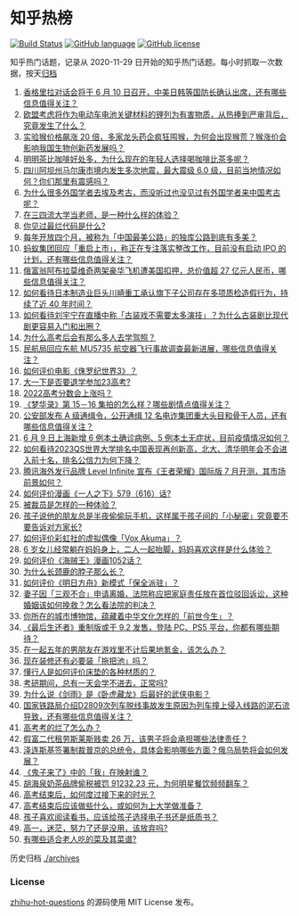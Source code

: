 # 知乎热榜
[![Build Status](https://github.com/ToWeLong/zhihu-hot-questions/workflows/CI/badge.svg)](https://github.com/ToWeLong/zhihu-hot-questions/actions)
[![GitHub language](https://img.shields.io/badge/language-golang-orange.svg)](https://golang.org/)
[![GitHub license](https://img.shields.io/github/license/ToWeLong/zhihu-hot-questions)](https://github.com/ToWeLong/zhihu-hot-questions/blob/main/LICENSE)

知乎热门话题，记录从 2020-11-29 日开始的知乎热门话题。每小时抓取一次数据，按天[归档](./archives)

<!-- BEGIN -->

1. [香格里拉对话会将于 6 月 10 日召开，中美日韩等国防长确认出席，还有哪些信息值得关注？](https://www.zhihu.com/question/536892808)
1. [欧盟考虑将作为电动车电池关键材料的锂列为有害物质，从热捧到严审背后，究竟发生了什么？](https://www.zhihu.com/question/536674986)
1. [实验猴价格飙涨 20 倍，多家龙头药企疯狂囤猴，为何会出现猴荒？猴涨价会影响我国生物创新药发展吗？](https://www.zhihu.com/question/536901931)
1. [明明茶比咖啡好处多，为什么现在的年轻人选择喝咖啡比茶多呢？](https://www.zhihu.com/question/532257595)
1. [四川阿坝州马尔康市境内发生多次地震，最大震级 6.0 级，目前当地情况如何？你们那里有震感吗？](https://www.zhihu.com/question/536930175)
1. [为什么很多外国学者去埃及考古，而没听过也没见过有外国学者来中国考古呢？](https://www.zhihu.com/question/530535052)
1. [在三四流大学当老师，是一种什么样的体验？](https://www.zhihu.com/question/536262337)
1. [你见过最烂代码是什么?](https://www.zhihu.com/question/306452885)
1. [每年开放四个月，被称为「中国最美公路」的独库公路到底有多美？](https://www.zhihu.com/question/489261464)
1. [蚂蚁集团回应「重启上市」，称正在专注落实整改工作，目前没有启动 IPO 的计划，还有哪些信息值得关注？](https://www.zhihu.com/question/536888227)
1. [俄富翁阿布拉莫维奇两架豪华飞机遭美国扣押，总价值超 27 亿元人民币，哪些信息值得关注？](https://www.zhihu.com/question/536525564)
1. [如何看待日本制造业巨头川崎重工承认旗下子公司存在多项质检造假行为，持续了近 40 年时间？](https://www.zhihu.com/question/536799972)
1. [如何看待刘宇宁在直播中称「古装戏不需要太多演技」？为什么古装剧比现代剧更容易入门和出圈？](https://www.zhihu.com/question/536718618)
1. [为什么高考后会有那么多人去学驾照？](https://www.zhihu.com/question/532826121)
1. [民航局回应东航 MU5735 航空器飞行事故调查最新进展，哪些信息值得关注？](https://www.zhihu.com/question/537001347)
1. [如何评价电影《侏罗纪世界3》？](https://www.zhihu.com/question/535566367)
1. [大一下是否要退学参加23高考?](https://www.zhihu.com/question/519933613)
1. [2022高考分数会上涨吗？](https://www.zhihu.com/question/481515516)
1. [《梦华录》第 15－16 集拍的怎么样？哪些剧情点值得关注？](https://www.zhihu.com/question/536895651)
1. [公安部发布 A 级通缉令，公开通缉 12 名电诈集团重大头目和骨干人员，还有哪些信息值得关注？](https://www.zhihu.com/question/536879590)
1. [6 月 9 日上海新增 6 例本土确诊病例、5 例本土无症状，目前疫情情况如何？](https://www.zhihu.com/question/536973842)
1. [如何看待2023QS世界大学排名中国表现再创新高，北大、清华明年会不会进入前十名，排名公信力为何下降？](https://www.zhihu.com/question/536790531)
1. [腾讯海外发行品牌 Level Infinite 宣布《王者荣耀》国际版 7 月开测，其市场前景如何？](https://www.zhihu.com/question/536653530)
1. [如何评价漫画《一人之下》579（616）话?](https://www.zhihu.com/question/536923842)
1. [被裁员是怎样的一种体验？](https://www.zhihu.com/question/27843346)
1. [孩子说他的朋友总是半夜偷偷玩手机，这样属于孩子间的「小秘密」究竟要不要告诉对方家长?](https://www.zhihu.com/question/536450650)
1. [如何评价彩虹社的虚拟偶像「Vox Akuma」？](https://www.zhihu.com/question/508424194)
1. [6 岁女儿经常躺在妈妈身上，二人一起抬脚，妈妈喜欢这样是什么体验？](https://www.zhihu.com/question/515954702)
1. [如何评价《海贼王》漫画1052话？](https://www.zhihu.com/question/535791484)
1. [为什么长颈鹿的脖子那么长？](https://www.zhihu.com/question/471553126)
1. [如何评价《明日方舟》新模式「保全派驻」？](https://www.zhihu.com/question/536150702)
1. [妻子因「三观不合」申请离婚，法院称应把家庭责任放在首位驳回诉讼，这种婚姻该如何挽救？怎么看法院的判决？](https://www.zhihu.com/question/536975815)
1. [你所在的城市博物馆，蕴藏着中华文化怎样的「前世今生」？](https://www.zhihu.com/question/536732501)
1. [《最后生还者》重制版或于 9.2 发售，登陆 PC、PS5 平台，你都有哪些期待？](https://www.zhihu.com/question/536804630)
1. [在一起五年的男朋友在游戏里不计后果地氪金，该怎么办？](https://www.zhihu.com/question/536512221)
1. [现在装修还有必要装「拖把池」吗？](https://www.zhihu.com/question/52618428)
1. [懂行人是如何评价床垫的各种材质的？](https://www.zhihu.com/question/426852022)
1. [考研期间，总有一天会学不进去，正常吗?](https://www.zhihu.com/question/532799286)
1. [为什么说《剑雨》是《卧虎藏龙》后最好的武侠电影？](https://www.zhihu.com/question/534559684)
1. [国家铁路局介绍D2809次列车脱线事故发生原因为列车撞上侵入线路的泥石流导致，还有哪些信息值得关注？](https://www.zhihu.com/question/537002002)
1. [高考考的烂了怎么办？](https://www.zhihu.com/question/536981222)
1. [假富二代租劳斯莱斯贱卖 26 万，该男子将会承担哪些法律责任？](https://www.zhihu.com/question/536904404)
1. [泽连斯基签署制裁普京的总统令，具体会影响哪些方面？俄乌局势将会如何发展？](https://www.zhihu.com/question/536919773)
1. [《鬼子来了》中的「我」在映射谁？](https://www.zhihu.com/question/25740533)
1. [胡海泉奶茶品牌偷税被罚 91232.23 元，为何明星餐饮频频翻车？](https://www.zhihu.com/question/536841900)
1. [高考结束后，如何度过接下来的时光？](https://www.zhihu.com/question/536898533)
1. [高考结束后应该做些什么，或如何为上大学做准备？](https://www.zhihu.com/question/536997181)
1. [孩子喜欢阅读看书，应该给孩子选择电子书还是纸质书？](https://www.zhihu.com/question/535918683)
1. [高一，迷茫，努力了还是没用，该放弃吗?](https://www.zhihu.com/question/536740912)
1. [有哪些适合老人吃的菜及其菜谱?](https://www.zhihu.com/question/428689615)

<!-- END -->

历史归档 [./archives](./archives)


### License
[zhihu-hot-questions](https://github.com/towelong/zhihu-hot-questions) 的源码使用 MIT License 发布。